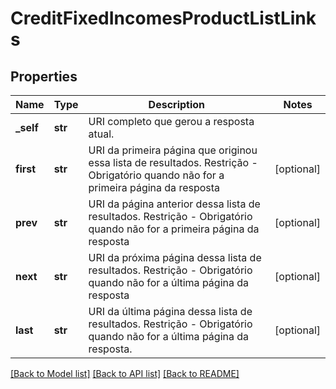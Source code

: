 # CreditFixedIncomesProductListLinks

## Properties
Name | Type | Description | Notes
------------ | ------------- | ------------- | -------------
**_self** | **str** | URI completo que gerou a resposta atual. | 
**first** | **str** | URI da primeira página que originou essa lista de resultados. Restrição - Obrigatório quando não for a primeira página da resposta | [optional] 
**prev** | **str** | URI da página anterior dessa lista de resultados. Restrição -  Obrigatório quando não for a primeira página da resposta | [optional] 
**next** | **str** | URI da próxima página dessa lista de resultados. Restrição - Obrigatório quando não for a última página da resposta | [optional] 
**last** | **str** | URI da última página dessa lista de resultados. Restrição - Obrigatório quando não for a última página da resposta. | [optional] 

[[Back to Model list]](../README.md#documentation-for-models) [[Back to API list]](../README.md#documentation-for-api-endpoints) [[Back to README]](../README.md)


